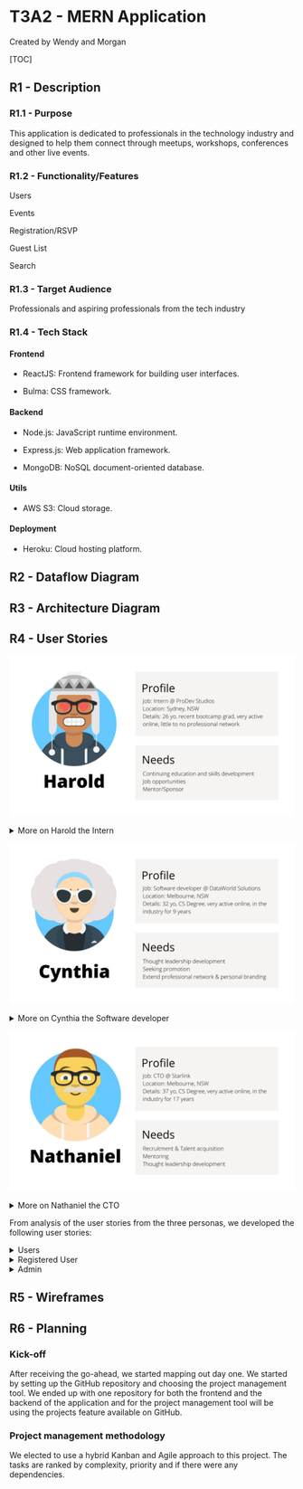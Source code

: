 # T3A2 - MERN Application
Created by Wendy and Morgan

[TOC]

## R1 - Description

### R1.1 - Purpose

This application is dedicated to  professionals in the technology industry and designed to help them connect through meetups, workshops, conferences and other live events. 

### R1.2 - Functionality/Features

Users

Events

Registration/RSVP

Guest List

Search

### R1.3 - Target Audience
Professionals and aspiring professionals from the tech industry

### R1.4 - Tech Stack

#### Frontend

- ReactJS: Frontend framework for building user interfaces.

- Bulma: CSS framework.

#### Backend

- Node.js: JavaScript runtime environment.

- Express.js: Web application framework.

- MongoDB: NoSQL document-oriented database.

#### Utils

- AWS S3: Cloud storage.

#### Deployment

- Heroku: Cloud hosting platform.

## R2 - Dataflow Diagram

## R3 - Architecture Diagram

## R4 - User Stories

![user-harold](./assets/user-harold.jpg)

<details>
<summary> More on Harold the Intern </summary>


</details>

![user-cynthia](./assets/user-cynthia.jpg)

<details>
<summary> More on Cynthia the Software developer </summary>


</details>

![user-nathaniel](./assets/user-nathaniel.jpg)

<details>
<summary> More on Nathaniel the CTO </summary>


</details>

From analysis of the user stories from the three personas, we developed the following user stories:

<details>
<summary> Users </summary>

+ As a user, I want to be able to register a new account.

</details>

<details>
<summary> Registered User </summary>

+ As a registered user, I want to be able to login to my existing account.
+ As a registered user, I want to be able to add my contact information on my profile.
+ As a registered user, I want to be able to list my interests on my profile.
+ As a registered user, I want to be able to list my hobbies on my profile.
+ As a registered user, I want to be able to list my professional skills on my profile.
+ As a registered user, I want to display my attended meetups on my profile.
+ As a registered user, I want to be able to browse the website on different devices.
+ As a registered user, I want to be able to create a new meetup.
+ As a registered user, I want to be able to update an existing meetup that I created.
+ As a registered user, I want to be able to cancel an existing meetup that I created.
+ As a registered user, I want to get notified on cancelled meetups.
+ As a registered user, I want to be able to mark if I am attending the meetup or not (Going, Maybe, Not Going).

</details>

<details>
<summary> Admin </summary>


+ As an administrator, I want to be able to manage registered users.
+ As an administrator, I want to be able to manage meetup listings.

</details>

## R5 - Wireframes

## R6 - Planning

### Kick-off
After receiving the go-ahead, we started mapping out day one. We started by setting up the GitHub repository and choosing the project management tool. We ended up with one repository for both the frontend and the backend of the application and for the project management tool will be using the projects feature available on GitHub. 

### Project management methodology
We elected to use a hybrid Kanban and Agile approach to this project. The tasks are ranked by complexity, priority and if there were any dependencies. 

